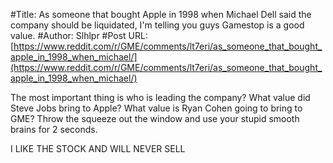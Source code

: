 #Title: As someone that bought Apple in 1998 when Michael Dell said the company should be liquidated, I'm telling you guys Gamestop is a good value.
#Author: Slhlpr
#Post URL: [https://www.reddit.com/r/GME/comments/lt7eri/as_someone_that_bought_apple_in_1998_when_michael/](https://www.reddit.com/r/GME/comments/lt7eri/as_someone_that_bought_apple_in_1998_when_michael/)


The most important thing is who is leading the company? What value did Steve Jobs bring to Apple? What value is Ryan Cohen going to bring to GME? Throw the squeeze out the window and use your stupid smooth brains for 2 seconds. 

I LIKE THE STOCK AND WILL NEVER SELL